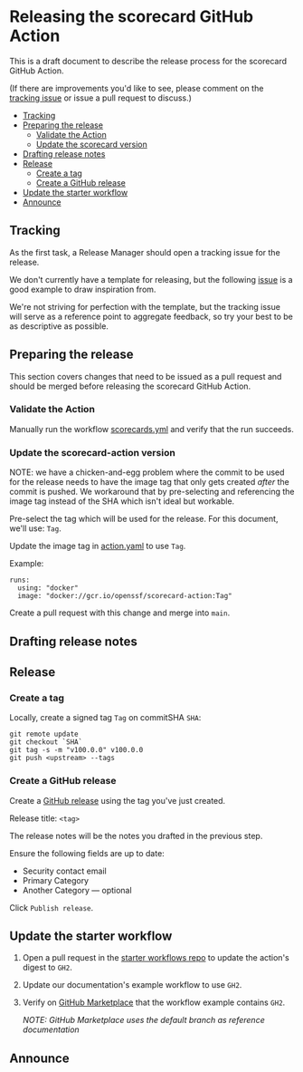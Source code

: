 # Releasing the scorecard GitHub Action

This is a draft document to describe the release process for the scorecard
GitHub Action.

(If there are improvements you'd like to see, please comment on the
[tracking issue](https://github.com/ossf/scorecard-action/issues/33) or issue a
pull request to discuss.)

- [Tracking](#tracking)
- [Preparing the release](#preparing-the-release)
  - [Validate the Action](#validate-the-release)
  - [Update the scorecard version](#update-the-scorecard-version)
- [Drafting release notes](#drafting-release-notes)
- [Release](#release)
  - [Create a tag](#create-a-tag)
  - [Create a GitHub release](#create-a-github-release)
- [Update the starter workflow](#update-the-starter-workflow)
- [Announce](#announce)

## Tracking

As the first task, a Release Manager should open a tracking issue for the
release.

We don't currently have a template for releasing, but the following
[issue](https://github.com/ossf/scorecard-action/issues/97) is a good example
to draw inspiration from.

We're not striving for perfection with the template, but the tracking issue
will serve as a reference point to aggregate feedback, so try your best to be
as descriptive as possible.

## Preparing the release

This section covers changes that need to be issued as a pull request and should
be merged before releasing the scorecard GitHub Action.

### Validate the Action

Manually run the workflow [scorecards.yml](https://github.com/ossf/scorecard-action/actions/workflows/scorecards.yml)
and verify that the run succeeds.

### Update the scorecard-action version

NOTE: we have a chicken-and-egg problem where the commit to be used for the release
needs to have the image tag that only gets created *after* the commit is pushed. We
workaround that by pre-selecting and referencing the image tag instead of the SHA which isn't ideal 
but workable.

Pre-select the tag which will be used for the release. For this document, we'll use: `Tag`.

Update the image tag in [action.yaml](action.yaml) to use `Tag`.

Example:

```
runs:
  using: "docker"
  image: "docker://gcr.io/openssf/scorecard-action:Tag"
```

Create a pull request with this change and merge into `main`.

## Drafting release notes

<!-- TODO(release): Provide details -->

## Release

### Create a tag

Locally, create a signed tag `Tag` on commitSHA `SHA`:

```console
git remote update
git checkout `SHA`
git tag -s -m "v100.0.0" v100.0.0
git push <upstream> --tags
```

### Create a GitHub release

Create a
[GitHub release](https://github.com/ossf/scorecard-action/releases/new) using
the tag you've just created.

Release title: `<tag>`

The release notes will be the notes you drafted in the previous step.

Ensure the following fields are up to date:

- Security contact email
- Primary Category
- Another Category — optional

Click `Publish release`.

## Update the starter workflow

1. Open a pull request in the
[starter workflows repo](https://github.com/actions/starter-workflows/tree/main/code-scanning/scorecards.yml)
to update the action's digest to `GH2`.

1. Update our documentation's example workflow to use `GH2`.

1. Verify on
   [GitHub Marketplace](https://github.com/marketplace/actions/ossf-scorecard-action)
   that the workflow example contains `GH2`.

   _NOTE: GitHub Marketplace uses the default branch as reference documentation_

## Announce

<!-- TODO(release): Provide details -->
